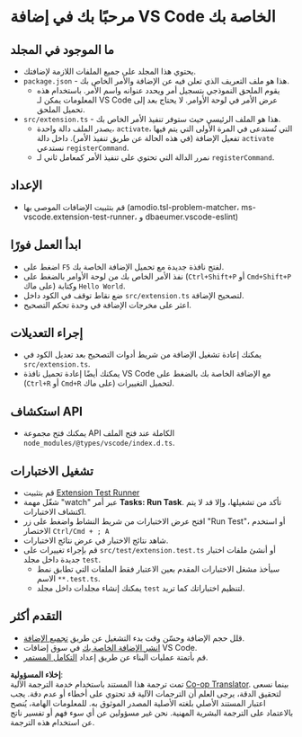 <!--
CO_OP_TRANSLATOR_METADATA:
{
  "original_hash": "62b2632720dd39ef391d6b60b9b4bfb8",
  "translation_date": "2025-07-16T17:34:07+00:00",
  "source_file": "code/09.UpdateSamples/Aug/vscode/phiext/vsc-extension-quickstart.md",
  "language_code": "ar"
}
-->
# مرحبًا بك في إضافة VS Code الخاصة بك

## ما الموجود في المجلد

* يحتوي هذا المجلد على جميع الملفات اللازمة لإضافتك.
* `package.json` - هذا هو ملف التعريف الذي تعلن فيه عن الإضافة والأمر الخاص بك.
  * يقوم الملحق النموذجي بتسجيل أمر ويحدد عنوانه واسم الأمر. باستخدام هذه المعلومات يمكن لـ VS Code عرض الأمر في لوحة الأوامر. لا يحتاج بعد إلى تحميل الملحق.
* `src/extension.ts` - هذا هو الملف الرئيسي حيث ستوفر تنفيذ الأمر الخاص بك.
  * يصدر الملف دالة واحدة، `activate`، التي تُستدعى في المرة الأولى التي يتم فيها تفعيل الإضافة (في هذه الحالة عن طريق تنفيذ الأمر). داخل دالة `activate` نستدعي `registerCommand`.
  * نمرر الدالة التي تحتوي على تنفيذ الأمر كمعامل ثاني لـ `registerCommand`.

## الإعداد

* قم بتثبيت الإضافات الموصى بها (amodio.tsl-problem-matcher، ms-vscode.extension-test-runner، و dbaeumer.vscode-eslint)

## ابدأ العمل فورًا

* اضغط على `F5` لفتح نافذة جديدة مع تحميل الإضافة الخاصة بك.
* نفذ الأمر الخاص بك من لوحة الأوامر بالضغط على (`Ctrl+Shift+P` أو `Cmd+Shift+P` على ماك) وكتابة `Hello World`.
* ضع نقاط توقف في الكود داخل `src/extension.ts` لتصحيح الإضافة.
* اعثر على مخرجات الإضافة في وحدة تحكم التصحيح.

## إجراء التعديلات

* يمكنك إعادة تشغيل الإضافة من شريط أدوات التصحيح بعد تعديل الكود في `src/extension.ts`.
* يمكنك أيضًا إعادة تحميل نافذة VS Code مع الإضافة الخاصة بك بالضغط على (`Ctrl+R` أو `Cmd+R` على ماك) لتحميل التغييرات.

## استكشاف API

* يمكنك فتح مجموعة API الكاملة عند فتح الملف `node_modules/@types/vscode/index.d.ts`.

## تشغيل الاختبارات

* قم بتثبيت [Extension Test Runner](https://marketplace.visualstudio.com/items?itemName=ms-vscode.extension-test-runner)
* شغّل مهمة "watch" عبر أمر **Tasks: Run Task**. تأكد من تشغيلها، وإلا قد لا يتم اكتشاف الاختبارات.
* افتح عرض الاختبارات من شريط النشاط واضغط على زر "Run Test"، أو استخدم الاختصار `Ctrl/Cmd + ; A`
* شاهد نتائج الاختبار في عرض نتائج الاختبارات.
* قم بإجراء تغييرات على `src/test/extension.test.ts` أو أنشئ ملفات اختبار جديدة داخل مجلد `test`.
  * سيأخذ مشغل الاختبارات المقدم بعين الاعتبار فقط الملفات التي تطابق نمط الاسم `**.test.ts`.
  * يمكنك إنشاء مجلدات داخل مجلد `test` لتنظيم اختباراتك كما تريد.

## التقدم أكثر

* قلل حجم الإضافة وحسّن وقت بدء التشغيل عن طريق [تجميع الإضافة](https://code.visualstudio.com/api/working-with-extensions/bundling-extension).
* [انشر الإضافة الخاصة بك](https://code.visualstudio.com/api/working-with-extensions/publishing-extension) في سوق إضافات VS Code.
* قم بأتمتة عمليات البناء عن طريق إعداد [التكامل المستمر](https://code.visualstudio.com/api/working-with-extensions/continuous-integration).

**إخلاء المسؤولية**:  
تمت ترجمة هذا المستند باستخدام خدمة الترجمة الآلية [Co-op Translator](https://github.com/Azure/co-op-translator). بينما نسعى لتحقيق الدقة، يرجى العلم أن الترجمات الآلية قد تحتوي على أخطاء أو عدم دقة. يجب اعتبار المستند الأصلي بلغته الأصلية المصدر الموثوق به. للمعلومات الهامة، يُنصح بالاعتماد على الترجمة البشرية المهنية. نحن غير مسؤولين عن أي سوء فهم أو تفسير ناتج عن استخدام هذه الترجمة.